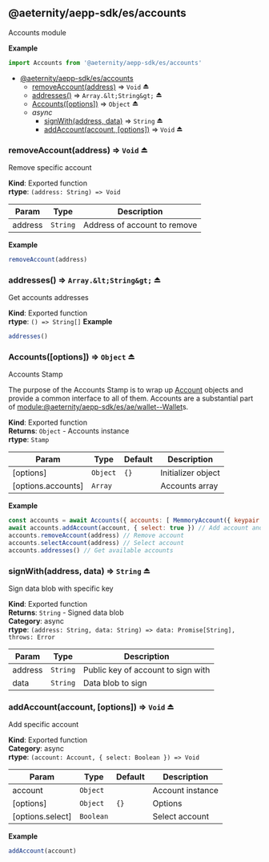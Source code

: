 <a id="module_@aeternity/aepp-sdk/es/accounts"></a>

## @aeternity/aepp-sdk/es/accounts
Accounts module

**Example**  
```js
import Accounts from '@aeternity/aepp-sdk/es/accounts'
```

* [@aeternity/aepp-sdk/es/accounts](#module_@aeternity/aepp-sdk/es/accounts)
    * [removeAccount(address)](#exp_module_@aeternity/aepp-sdk/es/accounts--removeAccount) ⇒ `Void` ⏏
    * [addresses()](#exp_module_@aeternity/aepp-sdk/es/accounts--addresses) ⇒ `Array.&lt;String&gt;` ⏏
    * [Accounts([options])](#exp_module_@aeternity/aepp-sdk/es/accounts--Accounts) ⇒ `Object` ⏏
    * _async_
        * [signWith(address, data)](#exp_module_@aeternity/aepp-sdk/es/accounts--signWith) ⇒ `String` ⏏
        * [addAccount(account, [options])](#exp_module_@aeternity/aepp-sdk/es/accounts--addAccount) ⇒ `Void` ⏏

<a id="exp_module_@aeternity/aepp-sdk/es/accounts--removeAccount"></a>

### removeAccount(address) ⇒ `Void` ⏏
Remove specific account

**Kind**: Exported function  
**rtype**: `(address: String) => Void`

| Param | Type | Description |
| --- | --- | --- |
| address | `String` | Address of account to remove |

**Example**  
```js
removeAccount(address)
```
<a id="exp_module_@aeternity/aepp-sdk/es/accounts--addresses"></a>

### addresses() ⇒ `Array.&lt;String&gt;` ⏏
Get accounts addresses

**Kind**: Exported function  
**rtype**: `() => String[]`
**Example**  
```js
addresses()
```
<a id="exp_module_@aeternity/aepp-sdk/es/accounts--Accounts"></a>

### Accounts([options]) ⇒ `Object` ⏏
Accounts Stamp

The purpose of the Accounts Stamp is to wrap up
[Account](#exp_module_@aeternity/aepp-sdk/es/account--Account) objects and provide a
common interface to all of them. Accounts are a substantial part of
[module:@aeternity/aepp-sdk/es/ae/wallet--Wallet](module:@aeternity/aepp-sdk/es/ae/wallet--Wallet)s.

**Kind**: Exported function  
**Returns**: `Object` - Accounts instance  
**rtype**: `Stamp`

| Param | Type | Default | Description |
| --- | --- | --- | --- |
| [options] | `Object` | <code>{}</code> | Initializer object |
| [options.accounts] | `Array` |  | Accounts array |

**Example**  
```js
const accounts = await Accounts({ accounts: [ MemmoryAccount({ keypair: 'keypair_object' }) ] })
await accounts.addAccount(account, { select: true }) // Add account and make it selected
accounts.removeAccount(address) // Remove account
accounts.selectAccount(address) // Select account
accounts.addresses() // Get available accounts
```
<a id="exp_module_@aeternity/aepp-sdk/es/accounts--signWith"></a>

### signWith(address, data) ⇒ `String` ⏏
Sign data blob with specific key

**Kind**: Exported function  
**Returns**: `String` - Signed data blob  
**Category**: async  
**rtype**: `(address: String, data: String) => data: Promise[String], throws: Error`

| Param | Type | Description |
| --- | --- | --- |
| address | `String` | Public key of account to sign with |
| data | `String` | Data blob to sign |

<a id="exp_module_@aeternity/aepp-sdk/es/accounts--addAccount"></a>

### addAccount(account, [options]) ⇒ `Void` ⏏
Add specific account

**Kind**: Exported function  
**Category**: async  
**rtype**: `(account: Account, { select: Boolean }) => Void`

| Param | Type | Default | Description |
| --- | --- | --- | --- |
| account | `Object` |  | Account instance |
| [options] | `Object` | <code>{}</code> | Options |
| [options.select] | `Boolean` |  | Select account |

**Example**  
```js
addAccount(account)
```
